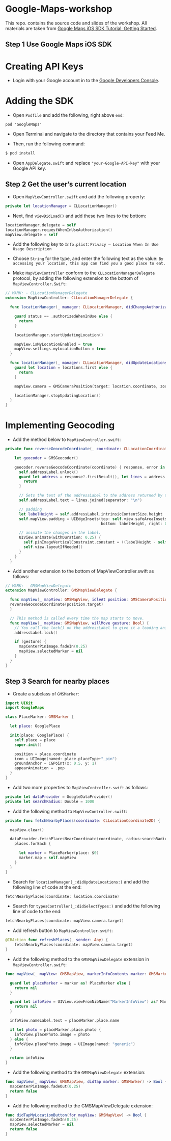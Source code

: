 # Google-Maps-workshop
This repo. contains the source code and slides of the workshop. All materials are taken from [Google Maps iOS SDK Tutorial: Getting Started](https://www.raywenderlich.com/197-google-maps-ios-sdk-tutorial-getting-started).

## Step 1 Use Google Maps iOS SDK
# Creating API Keys
- Login with your Google account in to the [Google Developers Console](https://console.developers.google.com/).

# Adding the SDK
- Open `Podfile` and add the following, right above `end`:

`pod 'GoogleMaps'`

- Open Terminal and navigate to the directory that contains your Feed Me.

- Then, run the following command:

```bash
$ pod install
```

- Open `AppDelegate.swift` and replace `"your-Google-API-key"` with your Google API key.

## Step 2 Get the user’s current location
- Open `MapViewController.swift` and add the following property:
```swift
private let locationManager = CLLocationManager()
```

- Next, find `viewDidLoad()` and add these two lines to the bottom:
```swift
locationManager.delegate = self
locationManager.requestWhenInUseAuthorization()
mapView.delegate = self
```

- Add the following key to `Info.plist`:
`Privacy – Location When In Use Usage Description`

- Choose `String` for the type, and enter the following text as the value:
`By accessing your location, this app can find you a good place to eat.`

- Make `MapViewController` conform to the `CLLocationManagerDelegate` protocol, by adding the following extension to the bottom of `MapViewController.Swift`:
```swift
// MARK: - CLLocationManagerDelegate
extension MapViewController: CLLocationManagerDelegate {

  func locationManager(_ manager: CLLocationManager, didChangeAuthorization status: CLAuthorizationStatus) {

    guard status == .authorizedWhenInUse else {
      return
    }

    locationManager.startUpdatingLocation()

    mapView.isMyLocationEnabled = true
    mapView.settings.myLocationButton = true
  }

  func locationManager(_ manager: CLLocationManager, didUpdateLocations locations: [CLLocation]) {
    guard let location = locations.first else {
      return
    }

    mapView.camera = GMSCameraPosition(target: location.coordinate, zoom: 15, bearing: 0, viewingAngle: 0)

    locationManager.stopUpdatingLocation()
  }
}
```

# Implementing Geocoding
- Add the method below to `MapViewController.swift`:
```swift
private func reverseGeocodeCoordinate(_ coordinate: CLLocationCoordinate2D) {

    let geocoder = GMSGeocoder()

    geocoder.reverseGeocodeCoordinate(coordinate) { response, error in
      self.addressLabel.unlock()
      guard let address = response?.firstResult(), let lines = address.lines else {
        return
      }

      // Sets the text of the addressLabel to the address returned by the geocoder.
      self.addressLabel.text = lines.joined(separator: "\n")

      // padding
      let labelHeight = self.addressLabel.intrinsicContentSize.height
      self.mapView.padding = UIEdgeInsets(top: self.view.safeAreaInsets.top, left: 0,
                                          bottom: labelHeight, right: 0)

      // animate the changes in the label.
      UIView.animate(withDuration: 0.25) {
        self.pinImageVerticalConstraint.constant = ((labelHeight - self.view.safeAreaInsets.top) * 0.5)
        self.view.layoutIfNeeded()
      }
    }
  }
```
- Add another extension to the bottom of MapViewController.swift as follows:
```swift
// MARK: - GMSMapViewDelegate
extension MapViewController: GMSMapViewDelegate {

  func mapView(_ mapView: GMSMapView, idleAt position: GMSCameraPosition) {
  reverseGeocodeCoordinate(position.target)
  }

  // This method is called every time the map starts to move.
  func mapView(_ mapView: GMSMapView, willMove gesture: Bool) {
    // You call the lock() on the addressLabel to give it a loading animation.
    addressLabel.lock()

    if (gesture) {
      mapCenterPinImage.fadeIn(0.25)
      mapView.selectedMarker = nil
    }
  }
}
```

## Step 3 Search for nearby places
- Create a subclass of `GMSMarker`:
```swift
import UIKit
import GoogleMaps

class PlaceMarker: GMSMarker {

  let place: GooglePlace

  init(place: GooglePlace) {
    self.place = place
    super.init()

    position = place.coordinate
    icon = UIImage(named: place.placeType+"_pin")
    groundAnchor = CGPoint(x: 0.5, y: 1)
    appearAnimation = .pop
  }
}
```

- Add two more properties to `MapViewController.swift` as follows:
```swift
private let dataProvider = GoogleDataProvider()
private let searchRadius: Double = 1000
```

- Add the following method to `MapViewController.swift`:
```swift
private func fetchNearbyPlaces(coordinate: CLLocationCoordinate2D) {

  mapView.clear()

  dataProvider.fetchPlacesNearCoordinate(coordinate, radius:searchRadius, types: searchedTypes) { places in
    places.forEach {

      let marker = PlaceMarker(place: $0)
      marker.map = self.mapView
    }
  }
}
```

- Search for `locationManager(_:didUpdateLocations:)` and add the following line of code at the end:
```swift
fetchNearbyPlaces(coordinate: location.coordinate)
```

- Search for `typesController(_:didSelectTypes:)` and add the following line of code to the end:
```swift
fetchNearbyPlaces(coordinate: mapView.camera.target)
```

- Add refresh button to `MapViewController.swift`:
```swift
@IBAction func refreshPlaces(_ sender: Any) {
    fetchNearbyPlaces(coordinate: mapView.camera.target)
}
```

- Add the following method to the `GMSMapViewDelegate` extension in `MapViewController.swift`:
```swift
func mapView(_ mapView: GMSMapView, markerInfoContents marker: GMSMarker) -> UIView? {

  guard let placeMarker = marker as? PlaceMarker else {
    return nil
  }

  guard let infoView = UIView.viewFromNibName("MarkerInfoView") as? MarkerInfoView else {
    return nil
  }

  infoView.nameLabel.text = placeMarker.place.name

  if let photo = placeMarker.place.photo {
    infoView.placePhoto.image = photo
  } else {
    infoView.placePhoto.image = UIImage(named: "generic")
  }

  return infoView
}
```

- Add the following method to the `GMSMapViewDelegate` extension:
```swift
func mapView(_ mapView: GMSMapView, didTap marker: GMSMarker) -> Bool {
  mapCenterPinImage.fadeOut(0.25)
  return false
}
```

- Add the following method to the GMSMapViewDelegate extension:
```swift
func didTapMyLocationButton(for mapView: GMSMapView) -> Bool {
  mapCenterPinImage.fadeIn(0.25)
  mapView.selectedMarker = nil
  return false
}
```
